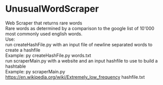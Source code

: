 # UnusualWordScraper
Web Scraper that returns rare words <br/>
Rare words as determined by a comparison to the google list of 10'000 most commonly used english words. <br/>
Use: <br/>
run createHashFile.py with an input file of newline separated words to create a hashfile <br/>
    Example: py createHashFile.py words.txt <br/>
run scraperMain.py with a website and an input hashfile to use to build a hashtable <br/>
    Example: py scraperMain.py https://en.wikipedia.org/wiki/Extremely_low_frequency hashfile.txt 
